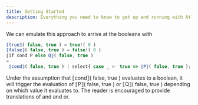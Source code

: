 ```yaml
---
title: Getting Started
description: Everything you need to know to get up and running with Atlaskit
---
```



We can emulate this approach to arrive at the booleans with
```javascript
⟦true⟧( false, true ) = true!( 0 )
⟦false⟧( false, true ) = false!( 0 )
⟦if cond P else Q⟧( false, true ) 
= 
 ⟦cond⟧( false, true ) | select{ case _ <- true => ⟦P⟧( false, true ); case _ <- false => ⟦Q⟧( false, true ) }
```
Under the assumption that ⟦cond⟧( false, true ) evaluates to a boolean, it will trigger the evaluation of ⟦P⟧( false, true ) or ⟦Q⟧( false, true ) depending on which value it evaluates to. The reader is encouraged to provide translations of and and or.
